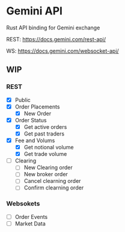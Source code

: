 # Gemini API

Rust API binding for Gemini exchange


REST: https://docs.gemini.com/rest-api/

WS: https://docs.gemini.com/websocket-api/

## WIP 

### REST

- [X] Public 
- [X] Order Placements
	- [X] New Order
- [X] Order Status
	- [X] Get active orders
	- [X] Get past traders
- [X] Fee and Volums
	- [X] Get notional volume
	- [X] Get trade volume
- [ ] Clearing
	- [ ] New Clearing order
	- [ ] New broker order
	- [ ] Cancel clearning order
	- [ ] Confirm clearning order

### Websokets
- [ ] Order Events
- [ ] Market Data